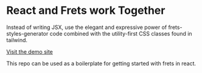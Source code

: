 # React and Frets work Together

Instead of writing JSX, use the elegant and expressive power of frets-styles-generator code combined with the utility-first CSS classes found in tailwind.

[Visit the demo site](https://react-frets.netlify.app/)

This repo can be used as a boilerplate for getting started with frets in react.
